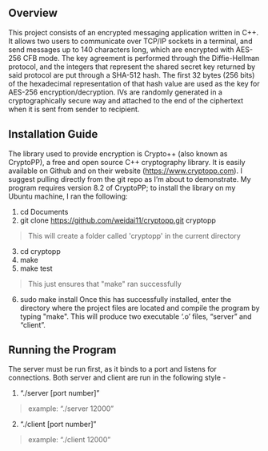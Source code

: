## Overview
This project consists of an encrypted messaging application written in C++. It allows two users to communicate over TCP/IP sockets in a terminal, and send messages up to 140 characters long, which are encrypted with AES-256 CFB mode. The key agreement is performed through the Diffie-Hellman protocol, and the integers that represent the shared secret key returned by said protocol are put through a SHA-512 hash. The first 32 bytes (256 bits) of the hexadecimal representation of that hash value are used as the key for AES-256 encryption/decryption. IVs are randomly generated in a cryptographically secure way and attached to the end of the ciphertext when it is sent from sender to recipient.

## Installation Guide
The library used to provide encryption is Crypto++ (also known as CryptoPP), a free and open source C++ cryptography library. It is easily available on Github and on their website (https://www.cryptopp.com). I suggest pulling directly from the git repo as I’m about to demonstrate. My program requires version 8.2 of CryptoPP; to install the library on my Ubuntu machine, I ran the following:
1. cd Documents
2. git clone https://github.com/weidai11/cryptopp.git cryptopp
> This will create a folder called 'cryptopp' in the current directory
3. cd cryptopp
4. make
5. make test
> This just ensures that "make" ran successfully
6. sudo make install
Once this has successfully installed, enter the directory where the project files are located and compile the program by typing "make". This will produce two executable ‘.o’ files, “server” and “client”.

## Running the Program
The server must be run first, as it binds to a port and listens for connections. Both server and client are run in the following style -
1. “./server [port number]”
> example: “./server 12000”
2. “./client [port number]”
> example: “./client 12000”
